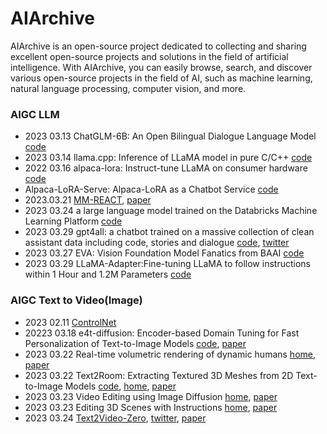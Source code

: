 # AIArchive
AIArchive is an open-source project dedicated to collecting and sharing excellent open-source projects and solutions in the field of artificial intelligence. With AIArchive, you can easily browse, search, and discover various open-source projects in the field of AI, such as machine learning, natural language processing, computer vision, and more.

### AIGC LLM

- 2023 03.13 ChatGLM-6B: An Open Bilingual Dialogue Language Model [code](https://github.com/THUDM/ChatGLM-6B)
- 2023 03.14 llama.cpp: Inference of LLaMA model in pure C/C++ [code](https://github.com/ggerganov/llama.cpp)
- 2022 03.16 alpaca-lora: Instruct-tune LLaMA on consumer hardware [code](https://github.com/tloen/alpaca-lora)
- Alpaca-LoRA-Serve: Alpaca-LoRA as a Chatbot Service [code](https://github.com/deep-diver/Alpaca-LoRA-Serve)
- 2023.03.21 [MM-REACT](https://github.com/microsoft/MM-REACT), [paper](https://arxiv.org/abs/2303.11381)
- 2023 03.24 a large language model trained on the Databricks Machine Learning Platform [code](https://github.com/databrickslabs/dolly)
- 2023 03.29 gpt4all: a chatbot trained on a massive collection of clean assistant data including code, stories and dialogue [code](https://github.com/nomic-ai/gpt4all), [twitter](https://twitter.com/omarsar0/status/1640858425381855232)
- 2023 03.27 EVA: Vision Foundation Model Fanatics from BAAI [code](https://github.com/baaivision/EVA)
- 2023 03.29 LLaMA-Adapter:Fine-tuning LLaMA to follow instructions within 1 Hour and 1.2M Parameters [code](https://github.com/ZrrSkywalker/LLaMA-Adapter)



### AIGC Text to Video(Image)

- 2023 02.11 [ControlNet](https://github.com/lllyasviel/ControlNet)
- 20223 03.18 e4t-diffusion: Encoder-based Domain Tuning for Fast Personalization of Text-to-Image Models [code](https://github.com/mkshing/e4t-diffusion), [paper](https://arxiv.org/abs/2302.12228)
- 2023 03.22 Real-time volumetric rendering of dynamic humans  [home](https://real-time-humans.github.io/), [paper](https://arxiv.org/abs/2303.11898)
-  2023 03.22 Text2Room: Extracting Textured 3D Meshes from 2D Text-to-Image Models [code](https://github.com/lukasHoel/text2room), [home](https://lukashoel.github.io/text-to-room/), [paper](https://arxiv.org/abs/2303.11989)
- 2023 03.23 Video Editing using Image Diffusion [home](https://duyguceylan.github.io/pix2video.github.io/), [paper](https://arxiv.org/abs/2303.12688)
- 2023 03.23 Editing 3D Scenes with Instructions [home](https://instruct-nerf2nerf.github.io/), [paper](https://arxiv.org/abs/2303.12789)
- 2023 03.24 [Text2Video-Zero](https://github.com/Picsart-AI-Research/Text2Video-Zero), [twitter](https://twitter.com/_akhaliq/status/1639062868850266112), [paper](https://arxiv.org/abs/2303.13439)
